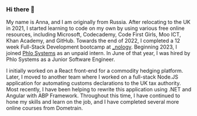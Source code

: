 ### Hi there 👋

My name is Anna, and I am originally from Russia. After relocating to the UK in 2021, I started learning to code on my own by using various free online resources, including Microsoft, Codecademy, Code First Girls, Moo ICT, Khan Academy, and GitHub.
Towards the end of 2022, I completed a 12 week Full-Stack Development bootcamp at [_nology](https://nology.io/). Beginning 2023, I joined [Phlo Systems](https://www.phlo.io/) as an unpaid intern. In June of that year, I was hired by Phlo Systems as a Junior Software Engineer.

I initially worked on a React front-end for a commodity hedging platform. Later, I moved to another team where I worked on a full-stack Node.JS application for automating customs declarations to the UK tax authority. Most recently, I have been helping to rewrite this application
using .NET and Angular with ABP Framework. Throughout this time, I have continued to hone my skills and learn on the job, and I have completed several more online courses from Dometrain.

<!--
**AnnaKurochkina/AnnaKurochkina** is a ✨ _special_ ✨ repository because its `README.md` (this file) appears on your GitHub profile.

Here are some ideas to get you started:

- 🔭 I’m currently working on full-stack project Task Manager
- 🌱 I’m currently learning ...
- 👯 I’m looking to collaborate on ...
- 🤔 I’m looking for help with ...
- 💬 Ask me about ...
- 📫 How to reach me: ...
- 😄 Pronouns: ...
- ⚡ Fun fact: ...
-->
